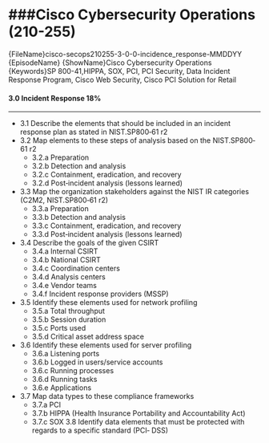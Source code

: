 ###Cisco Cybersecurity Operations (210-255)
============================================================
{FileName}cisco-secops210255-3-0-0-incidence_response-MMDDYY
{EpisodeName}
{ShowName}Cisco Cybersecurity Operations
{Keywords}SP 800-41,HIPPA, SOX, PCI, PCI Security, Data Incident Response Program, Cisco Web Security, Cisco PCI Solution for Retail
#### 3.0 Incident Response 18%
------------------------------------------------------------
* 3.1 Describe the elements that should be included in an incident response plan as stated in NIST.SP800‐61 r2
* 3.2 Map elements to these steps of analysis based on the NIST.SP800‐61 r2
	+ 3.2.a Preparation
	+ 3.2.b Detection and analysis
	+ 3.2.c Containment, eradication, and recovery
	+ 3.2.d Post‐incident analysis (lessons learned)
* 3.3 Map the organization stakeholders against the NIST 
  IR categories (C2M2, NIST.SP800‐61 r2)
	+ 3.3.a Preparation
	+ 3.3.b Detection and analysis
	+ 3.3.c Containment, eradication, and recovery
	+ 3.3.d Post‐incident analysis (lessons learned)
* 3.4 Describe the goals of the given CSIRT
	+ 3.4.a Internal CSIRT
	+ 3.4.b National CSIRT
	+ 3.4.c Coordination centers
	+ 3.4.d Analysis centers
	+ 3.4.e Vendor teams
	+ 3.4.f Incident response providers (MSSP)
* 3.5 Identify these elements used for network profiling
	+ 3.5.a Total throughput
	+ 3.5.b Session duration
	+ 3.5.c Ports used
	+ 3.5.d Critical asset address space
* 3.6 Identify these elements used for server profiling
	+ 3.6.a Listening ports
	+ 3.6.b Logged in users/service accounts
	+ 3.6.c Running processes
	+ 3.6.d Running tasks
	+ 3.6.e Applications
* 3.7 Map data types to these compliance frameworks
	+ 3.7.a PCI
	+ 3.7.b HIPPA (Health Insurance Portability and
	  Accountability Act)
	+ 3.7.c SOX
3.8 Identify data elements that must be protected with regards 
    to a specific standard (PCI‐ DSS)